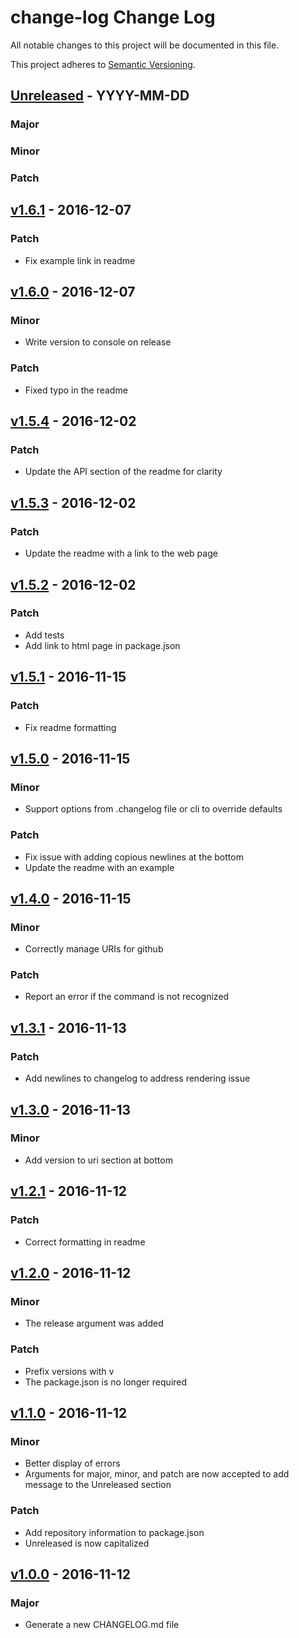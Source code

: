 # change-log Change Log

All notable changes to this project will be documented in this file.

This project adheres to [Semantic Versioning](http://semver.org/).

## [Unreleased] - YYYY-MM-DD

### Major

### Minor

### Patch

## [v1.6.1] - 2016-12-07

### Patch
- Fix example link in readme

## [v1.6.0] - 2016-12-07

### Minor
- Write version to console on release

### Patch
- Fixed typo in the readme

## [v1.5.4] - 2016-12-02

### Patch
- Update the API section of the readme for clarity

## [v1.5.3] - 2016-12-02

### Patch
- Update the readme with a link to the web page

## [v1.5.2] - 2016-12-02

### Patch
- Add tests
- Add link to html page in package.json

## [v1.5.1] - 2016-11-15

### Patch
- Fix readme formatting

## [v1.5.0] - 2016-11-15

### Minor
- Support options from .changelog file or cli to override defaults

### Patch
- Fix issue with adding copious newlines at the bottom
- Update the readme with an example

## [v1.4.0] - 2016-11-15

### Minor
- Correctly manage URIs for github

### Patch
- Report an error if the command is not recognized

## [v1.3.1] - 2016-11-13

### Patch
- Add newlines to changelog to address rendering issue

## [v1.3.0] - 2016-11-13
### Minor
- Add version to uri section at bottom

## [v1.2.1] - 2016-11-12
### Patch
- Correct formatting in readme

## [v1.2.0] - 2016-11-12

### Minor
- The release argument was added

### Patch
- Prefix versions with v
- The package.json is no longer required

## [v1.1.0] - 2016-11-12

### Minor
- Better display of errors
- Arguments for major, minor, and patch are now accepted to add message 
to the Unreleased section

### Patch
- Add repository information to package.json
- Unreleased is now capitalized 

## [v1.0.0] - 2016-11-12
### Major
- Generate a new CHANGELOG.md file

[Unreleased]: https://github.com/majgis/change-log/compare/v1.6.1...master
[v1.6.1]: https://github.com/majgis/change-log/compare/v1.6.0...v1.6.1
[v1.6.0]: https://github.com/majgis/change-log/compare/v1.5.4...v1.6.0
[v1.5.4]: https://github.com/majgis/change-log/compare/v1.5.3...v1.5.4
[v1.5.3]: https://github.com/majgis/change-log/compare/v1.5.2...v1.5.3
[v1.5.2]: https://github.com/majgis/change-log/compare/v1.5.1...v1.5.2
[v1.5.1]: https://github.com/majgis/change-log/compare/v1.5.0...v1.5.1
[v1.5.0]: https://github.com/majgis/change-log/compare/v1.4.0...v1.5.0
[v1.4.0]: https://github.com/majgis/change-log/compare/v1.3.1...v1.4.0
[v1.3.1]: https://github.com/majgis/change-log/compare/v1.3.0...v1.3.1
[v1.3.0]: https://github.com/majgis/change-log/compare/v1.2.1...v1.3.0
[v1.2.1]: https://github.com/majgis/change-log/compare/v1.2.0...v1.2.1
[v1.2.0]: https://github.com/majgis/change-log/compare/v1.1.0...v1.2.0
[v1.1.0]: https://github.com/majgis/change-log/compare/v1.0.0...v1.1.0
[v1.0.0]: https://github.com/majgis/change-log/commits/v1.0.0
